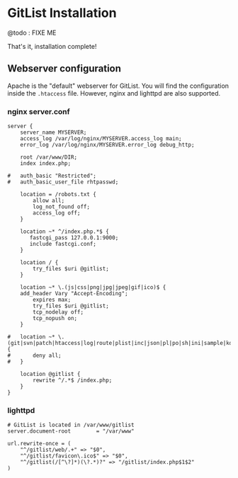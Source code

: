 GitList Installation
====================

@todo : FIXE ME

That's it, installation complete!

Webserver configuration
-----------------------

Apache is the "default" webserver for GitList. You will find the configuration inside the `.htaccess` file. However, nginx and lighttpd are also supported.

### nginx server.conf

```
server {
    server_name MYSERVER;
    access_log /var/log/nginx/MYSERVER.access_log main;
    error_log /var/log/nginx/MYSERVER.error_log debug_http;

    root /var/www/DIR;
    index index.php;

#   auth_basic "Restricted";
#   auth_basic_user_file rhtpasswd;

    location = /robots.txt {
        allow all;
        log_not_found off;
        access_log off;
    }

    location ~* ^/index.php.*$ {
       fastcgi_pass 127.0.0.1:9000;
       include fastcgi.conf;
    }

    location / {
        try_files $uri @gitlist;
    }

    location ~* \.(js|css|png|jpg|jpeg|gif|ico)$ {
    add_header Vary "Accept-Encoding";
        expires max;
        try_files $uri @gitlist;
        tcp_nodelay off;
        tcp_nopush on;
    }

#   location ~* \.(git|svn|patch|htaccess|log|route|plist|inc|json|pl|po|sh|ini|sample|kdev4)$ {
#       deny all;
#   }

    location @gitlist {
        rewrite ^/.*$ /index.php;
    }
}
```

### lighttpd

```
# GitList is located in /var/www/gitlist
server.document-root        = "/var/www"

url.rewrite-once = (
    "^/gitlist/web/.+" => "$0",
    "^/gitlist/favicon\.ico$" => "$0",
    "^/gitlist(/[^\?]*)(\?.*)?" => "/gitlist/index.php$1$2"
)
```
